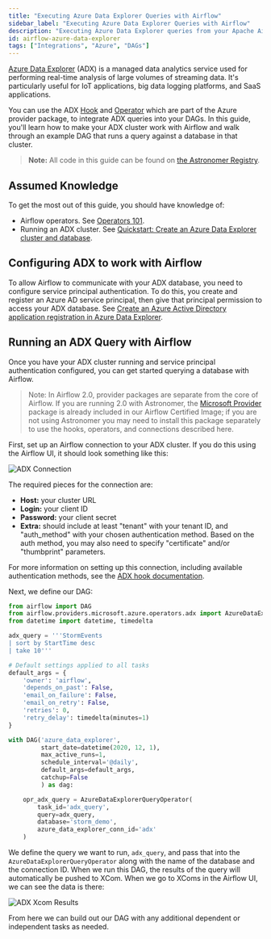 ```yaml
---
title: "Executing Azure Data Explorer Queries with Airflow"
sidebar_label: "Executing Azure Data Explorer Queries with Airflow"
description: "Executing Azure Data Explorer queries from your Apache Airflow DAGs."
id: airflow-azure-data-explorer
tags: ["Integrations", "Azure", "DAGs"]
---
```


[Azure Data Explorer](https://azure.microsoft.com/en-us/services/data-explorer/) (ADX) is a managed data analytics service used for performing real-time analysis of large volumes of streaming data. It's particularly useful for IoT applications, big data logging platforms, and SaaS applications.

You can use the ADX [Hook](https://registry.astronomer.io/providers/microsoft-azure/modules/azuredataexplorerhook) and [Operator](https://registry.astronomer.io/providers/microsoft-azure/modules/azuredataexplorerqueryoperator) which are part of the Azure provider package, to integrate ADX queries into your DAGs. In this guide, you'll learn how to make your ADX cluster work with Airflow and walk through an example DAG that runs a query against a database in that cluster.

> **Note:** All code in this guide can be found on [the Astronomer Registry](https://registry.astronomer.io/dags/azure-data-explorer-tutorial).

## Assumed Knowledge

To get the most out of this guide, you should have knowledge of:

- Airflow operators. See [Operators 101](what-is-an-operator.md).
- Running an ADX cluster. See [Quickstart: Create an Azure Data Explorer cluster and database](https://docs.microsoft.com/en-us/azure/data-explorer/create-cluster-database-portal).

## Configuring ADX to work with Airflow

To allow Airflow to communicate with your ADX database, you need to configure service principal authentication. To do this, you create and register an Azure AD service principal, then give that principal permission to access your ADX database. See [Create an Azure Active Directory application registration in Azure Data Explorer](https://docs.microsoft.com/en-us/azure/data-explorer/provision-azure-ad-app).

## Running an ADX Query with Airflow

Once you have your ADX cluster running and service principal authentication configured, you can get started querying a database with Airflow.

> Note: In Airflow 2.0, provider packages are separate from the core of Airflow. If you are running 2.0 with Astronomer, the [Microsoft Provider](https://registry.astronomer.io/providers/microsoft-azure) package is already included in our Airflow Certified Image; if you are not using Astronomer you may need to install this package separately to use the hooks, operators, and connections described here.

First, set up an Airflow connection to your ADX cluster. If you do this using the Airflow UI, it should look something like this:

![ADX Connection](/img/guides/adx_connection.png)

The required pieces for the connection are:

- **Host:** your cluster URL
- **Login:** your client ID
- **Password:** your client secret
- **Extra:** should include at least "tenant" with your tenant ID, and "auth_method" with your chosen authentication method. Based on the auth method, you may also need to specify "certificate" and/or "thumbprint" parameters.

For more information on setting up this connection, including available authentication methods, see the [ADX hook documentation](https://registry.astronomer.io/providers/microsoft-azure/modules/azuredataexplorerhook).

Next, we define our DAG:

```python
from airflow import DAG
from airflow.providers.microsoft.azure.operators.adx import AzureDataExplorerQueryOperator
from datetime import datetime, timedelta

adx_query = '''StormEvents
| sort by StartTime desc
| take 10'''

# Default settings applied to all tasks
default_args = {
    'owner': 'airflow',
    'depends_on_past': False,
    'email_on_failure': False,
    'email_on_retry': False,
    'retries': 0,
    'retry_delay': timedelta(minutes=1)
}

with DAG('azure_data_explorer',
         start_date=datetime(2020, 12, 1),
         max_active_runs=1,
         schedule_interval='@daily',
         default_args=default_args,
         catchup=False
         ) as dag:

    opr_adx_query = AzureDataExplorerQueryOperator(
        task_id='adx_query',
        query=adx_query,
        database='storm_demo',
        azure_data_explorer_conn_id='adx'
    )
```

We define the query we want to run, `adx_query`, and pass that into the `AzureDataExplorerQueryOperator` along with the name of the database and the connection ID. When we run this DAG, the results of the query will automatically be pushed to XCom. When we go to XComs in the Airflow UI, we can see the data is there:

![ADX Xcom Results](/img/guides/adx_xcom.png)

From here we can build out our DAG with any additional dependent or independent tasks as needed.
